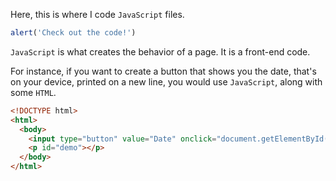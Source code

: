 Here, this is where I code `JavaScript` files.

```js
alert('Check out the code!')
```

`JavaScript` is what creates the behavior of a page. It is a front-end code.

For instance, if you want to create a button that shows you the date, that's on your device, printed on a new line, you would use `JavaScript`, along with some `HTML`.

```html
<!DOCTYPE html>
<html>
  <body>
    <input type="button" value="Date" onclick="document.getElementById('demo').innerHTML = Date()" />
    <p id="demo"></p>
  </body>
</html>
```

